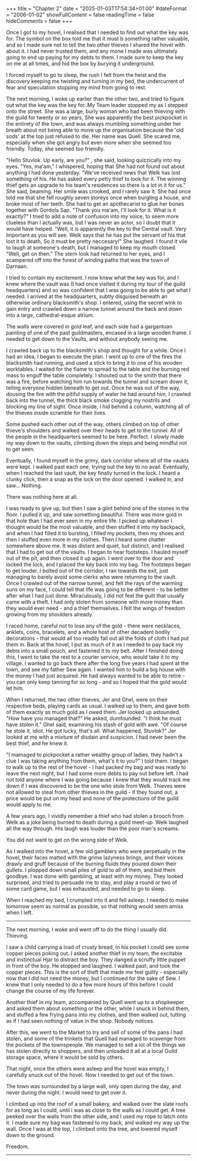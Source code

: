 +++
title = "Chapter 2"
date = "2025-01-03T17:54:34+01:00"
#dateFormat = "2006-01-02" 
showFullContent = false
readingTime = false
hideComments = false
+++

Once I got to my hovel, I realised that I needed to find out what the key was for. The symbol on the box told me that it must b something rather valuable, and so I made sure not to tell the two other thieves I shared the hovel with about it. I had never trusted them, and any mone I made was ultimately going to end up paying for my debts to them.
I made sure to keep the key on me at all times, and hid the box by burying it underground.

I forced myself to go to sleep, the rush I felt from the heist and the discovery keeping me twisting and turning in my bed, the undercurrent of fear and speculation stopping my mind from going to rest.

The next morning, I woke up earlier than the other two, and tried to figure out what the key was the key for. My Team leader stopped my as I stepped onto the street. She was a large, burly woman who had been thieving with the guild for twenty or so years, She was apparently the best pickpocket in the entirety of the town, and was always mumbling something under her breath about not being able to move up the organisation because the 'old sods' at the top just refused to die. Her name was Quell. She scared me, especially when she got angry but even more when she seemed too friendly. Today, she seemed too friendly.

"Hello Stuvlok. Up early, are you?" , she said, looking quizzically into my eyes.
"Yes, ma'am," I whispered, hoping that She had not found out about anything I had done yesterday.
"We've received news that Welk has lost something of his. He has asked every petty thief to look for it. The winning thief gets an upgrade to his team's residences so there is a lot in it for us." She said, beaming. Her smile was crooked, and I rarely saw it. She had once told me that she fell roughly seven storeys once when burgling a house, and broke most of her teeth. She had to get an apothecarist to glue her bones together with Gordola Sap. 
"Thank you ma'am, I'll look for it. What is it exactly?" I tried to add a note of confusion into my voice, to seem more clueless than I actually was, but I was never an actor, so I doubt that it would have helped.
"Well, it is apparently the key to the Central vault. Very Important as you will see. Welk says that he has put the servant of his that lost it to death, So it must be pretty neccesary!" She laughed. I found it vile to laugh at someone's death, but I managed to keep my mouth closed.
"Well, get on then." The stern look had returned to her eyes, and I scampered off into the forest of winding paths that was the town of Darnaan.

I tried to contain my excitement. I now knew what the key was for, and I knew where the vault was (I had once visited it during my tour of the guild headquarters) and so was confident that I was going to be able to get what I needed. I arrived at the headquarters, subtly disguised beneath an otherwise ordinary  blacksmith's shop. I entered, using the secret wink to gain entry and crawled down a narrow tunnel around the back and down into a large, cathedral-esque atrium.

The walls were covered in gold leaf, and each side had a gargantuan painting of one of the past guildmasters, encased in a large wooden frame. I needed to get down to the Vaults, and without anybody seeing me.

I crawled back up to the blacksmith's shop and thought for a while. Once I had an idea, I began to execute the plan. I went up to one of the fires the blacksmith had running, and used a stick to bring it to one of his wooden worktables. I waited for the flame to spread to the table and the burning red mass to engulf the table completely. I shouted out to the smith that there was a fire, before watching him run towards the tunnel and scream down it, telling everyone hidden beneath to get out. Once he was out of the way, dousing the fire with the pitiful supply of water he had around him, I crawled back into the tunnel, the thick black smoke clogging my nostrils and blocking my line of sight. Once inside, I hid behind a column, watching all of the thieves inside scramble for their lives.

Some pushed each other out of the way, others climbed on top of other thieve's shoulders and walked over their heads to get to the tunnel. All of the people in the headquarters seemed to be here. Perfect. I slowly made my way down to the vaults, climbing down the steps and being mindful not to get seen.

Eventually, I found myself in the grimy, dark corridor where all of the vaukts were kept. I walked past each one, trying out the key to no avail. Eventually, when I reached the last vault, the key finally turned in the lock. I heard a clunky click, then a snap as the lock on the door opened. I walked in, and saw... Nothing.

There was nothing here at all.

I was ready to give up, but then I saw a glint behind one of the stones in the floor. I pulled it up, and saw something beautiful. There was more gold in that hole than I had ever seen in my entire life. I picked up whatever I thought would be the most valuable, and then stuffed it into my backpack, and when I had filled it to bursting, I filled my pockets, then my shoes and then I stuffed even more in my clothes. Then I heard some chatter somewhere above me. It was distant and quiet, but distinct, and I realised that I had to get out of the vaults.
I began to hear footsteps.
I hauled myself out of the pit, and then closed it up again. I went over to the door and locked the lock, and I placed the key back into my bag.
The footsteps began to get louder. I bolted out of the corridor, I ran towards the exit, just managing to barely avoid some clerks who were returning to the vault. Once I crawled out of the narrow tunnel, and felt the rays of the warming suns on my face, I could tell that life was going to be different - to be better after what I had just done. Miraculously, I did not feel the guilt that usually came with a theft. I had only stolen from someone with more money than they would ever need - and a thief themselves. I felt the wings of freedom growing from my shoulders already.

I raced home, careful not to lose any of the gold - there were necklaces, anklets, coins, bracelets, and a whole host of other decadent  bodily decorations - that would all too readily fall out all the folds of cloth I had put them in. Back at the hovel, I put as much of it as I needed to pay back my debts into a small pouch, and fastened it to my belt. After I finished doing this, I went to take the rest to a courier service, who would take it to my village. I wanted to go back there after the long five years I had spent at the town, and see my father Sew again. I wanted him to build a big house with the money I had just acquired. He had always wanted to be able to retire - you can only keep tanning for so long - and so I hoped that the gold would let him.

When I returned, the two other thieves, Jer and Ghel, were on their respective beds, playing cards as usual. I walked up to them, and gave both of them exactly as much gold as I owed them.
Jer looked up astounded. "How have you managed that?" He asked, dumfounded.
"I think he must have stolen it." Ghel said, examining his stash of gold with awe.
"Of course he stole it, idiot. He got lucky, that's all. What happened, Stuvlok?" Jer looked at me with a mixture of disdain and suspicion. I had never been the best thief, and he knew it.

"I mamaged to pickpocket a rather wealthy group of ladies, they hadn't a clue I was taking anything from them, what's it to you?" I told them. I began to walk up to the rest of the hovel - I had packed my bag and was ready to leave the next night, but I had some more debts to pay out before  left. I had not told anyone where I was going because I knew that they would track me down if I was discovered to be the one who stole from Welk. Thieves were not allowed to steal from other thieves in the guild - if they found out, a price would be put on my head and none of the protections of the guild would apply to me.

 A few years ago, I vividly remember a thief who had stolen a brooch from Welk as a joke being burned to death during a guild meet-up. Welk laughed all the way through. His laugh was louder than the poor man's screams.

You did not want to get on the wrong side of Welk.

As I walked into the hovel, a few old gamblers who were perpetually in the hovel, their faces matted with the grime lazyness brings, and their voices drawly and gruff because of the burning fluids they poured down their gullets. I plopped down small piles of gold to all of them, and bid them goodbye. I was done with gambling, at least with my money. They looked surprised, and tried to persuade me to stay, and play a round or two of some card game, but I was exhausted, and needed to go to sleep.

When I reached my bed, I crumpled into it and fell asleep. I needed to make tomorrow seem as normal as possible, so that nothing would seem amiss when I left.

***
The next morning, I woke and went off to do the thing I usually did. Thieving.

I saw a child carrying a load of crusty bread, In his pocket I could see some copper pieces poking out. I asked another thief in my team, the excitable and instinctual Hjar to distract the boy. They danged a scruffy little puppet in front of the boy. He stopped and laughed. I walked past, and took the copper pieces. This is the sort of theft that made me feel guilty - especially now that I did not need the money, but I continued for the sake of Sew. I knew that I only needed to do a few more hours of this before I could change the course of my life forever.

Another thief in my team, accompanied by Quell went up to a shopkeeper and asked them about something or the other, while I snuck in behind them, and stuffed a few frying pans into my clothes, and then walked out, tutting as if I had seen nothing of value in the shop. Nobody notices.

After this, we went to the Market to try and sell of some of the pans I had stolen, and some of the trinkets that Quell had managed to scavenge from the pockets of the townspeople. We managed to sell a lot of the things we has stolen directly to shoppers, and then unloaded it all at a local Guild storage space, where it would be sold by others.

That night, once the others were asleep and the hovel was empty, I carefully snuck out of the hovel.
Now I needed to get out of the town.

The town was surrounded by a large wall, only open during the day, and never during the night. I would need to get over it.

I climbed up into the roof of a small bakery, and walked over the slate roofs for as long as I could, until i was as close to the walls as I could get. A tree peeked over the walls from the other side, and I used my rope to latch onto it. I made sure my bag was fastened to my back, and walked my way up the wall. Once I was at the top, I climbed onto the tree, and lowered myself down to the ground.

Freedom.

---